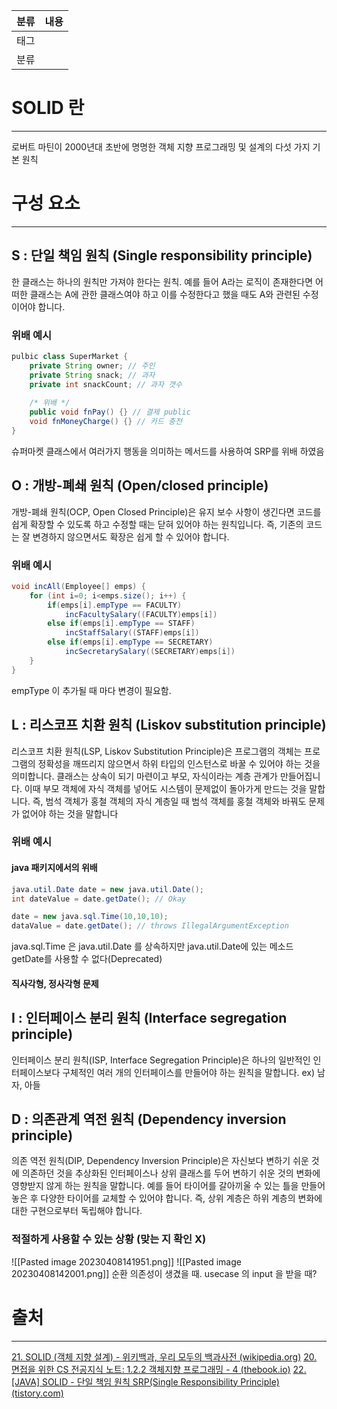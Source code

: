 |       분류       |       내용                                                                                                                                                                                                                                                                                                                                                                                                        |
|:---------------|:----------------------------------------------------------------------------------------------------------------------------------------------------------------------------------------------------------------------------------------------------------------------------------------------------------------------------------------------------------------------------------------------------------------|
|       태그       |     |
|       분류       |                                                                                                                                                                                                                                                                                                                                                                                                  |  

# SOLID 란
---
로버트 마틴이 2000년대 초반에 명명한 객체 지향 프로그래밍 및 설계의 다섯 가지 기본 원칙

# 구성 요소
---

## S : 단일 책임 원칙 (Single responsibility principle)

한 클래스는 하나의 원칙만 가져야 한다는 원칙. 예를 들어 A라는 로직이 존재한다면 어떠한 클래스는 A에 관한 클래스여야 하고 이를 수정한다고 했을 때도 A와 관련된 수정이어야 합니다.

### 위배 예시
```java
pulbic class SuperMarket { 
	private String owner; // 주인
	private String snack; // 과자
	private int snackCount; // 과자 갯수
	
	/* 위배 */ 
	public void fnPay() {} // 결제 public 
	void fnMoneyCharge() {} // 카드 충전
}
```
슈퍼마켓 클래스에서 여러가지 행동을 의미하는 메서드를 사용하여 SRP를 위배 하였음

## O : 개방-폐쇄 원칙 (Open/closed principle)

개방-폐쇄 원칙(OCP, Open Closed Principle)은 유지 보수 사항이 생긴다면 코드를 쉽게 확장할 수 있도록 하고 수정할 때는 닫혀 있어야 하는 원칙입니다. 즉, 기존의 코드는 잘 변경하지 않으면서도 확장은 쉽게 할 수 있어야 합니다.

### 위배 예시
```java
void incAll(Employee[] emps) {
    for (int i=0; i<emps.size(); i++) {
        if(emps[i].empType == FACULTY)
            incFacultySalary((FACULTY)emps[i])
        else if(emps[i].empType == STAFF)
            incStaffSalary((STAFF)emps[i])
        else if(emps[i].empType == SECRETARY)
            incSecretarySalary((SECRETARY)emps[i])
    }
}
```
empType 이 추가될 때 마다 변경이 필요함.

## L : 리스코프 치환 원칙 (Liskov substitution principle)

리스코프 치환 원칙(LSP, Liskov Substitution Principle)은 프로그램의 객체는 프로그램의 정확성을 깨뜨리지 않으면서 하위 타입의 인스턴스로 바꿀 수 있어야 하는 것을 의미합니다. 클래스는 상속이 되기 마련이고 부모, 자식이라는 계층 관계가 만들어집니다. 이때 부모 객체에 자식 객체를 넣어도 시스템이 문제없이 돌아가게 만드는 것을 말합니다. 즉, 범석 객체가 홍철 객체의 자식 계층일 때 범석 객체를 홍철 객체와 바꿔도 문제가 없어야 하는 것을 말합니다

### 위배 예시
#### java 패키지에서의 위배
```java
java.util.Date date = new java.util.Date();
int dateValue = date.getDate(); // Okay

date = new java.sql.Time(10,10,10);
dataValue = date.getDate(); // throws IllegalArgumentException
```
java.sql.Time 은 java.util.Date 를 상속하지만 java.util.Date에 있는 메소드 getDate를 사용할 수 없다(Deprecated)

#### 직사각형, 정사각형 문제


## I : 인터페이스 분리 원칙 (Interface segregation principle)

인터페이스 분리 원칙(ISP, Interface Segregation Principle)은 하나의 일반적인 인터페이스보다 구체적인 여러 개의 인터페이스를 만들어야 하는 원칙을 말합니다. ex) 남자, 아들

## D : 의존관계 역전 원칙 (Dependency inversion principle)

의존 역전 원칙(DIP, Dependency Inversion Principle)은 자신보다 변하기 쉬운 것에 의존하던 것을 추상화된 인터페이스나 상위 클래스를 두어 변하기 쉬운 것의 변화에 영향받지 않게 하는 원칙을 말합니다. 예를 들어 타이어를 갈아끼울 수 있는 틀을 만들어 놓은 후 다양한 타이어를 교체할 수 있어야 합니다. 즉, 상위 계층은 하위 계층의 변화에 대한 구현으로부터 독립해야 합니다.

### 적절하게 사용할 수 있는 상황 (맞는 지 확인 X)
![[Pasted image 20230408141951.png]]
![[Pasted image 20230408142001.png]]
순환 의존성이 생겼을 때.
usecase 의 input 을 받을 때?


# 출처
---
[21. SOLID (객체 지향 설계) - 위키백과, 우리 모두의 백과사전 (wikipedia.org)](https://ko.wikipedia.org/wiki/SOLID_(%EA%B0%9D%EC%B2%B4_%EC%A7%80%ED%96%A5_%EC%84%A4%EA%B3%84))
[20. 면접을 위한 CS 전공지식 노트: 1.2.2 객체지향 프로그래밍 - 4 (thebook.io)](https://thebook.io/080326/0050/)
[22. [JAVA] SOLID - 단일 책임 원칙 SRP(Single Responsibility Principle) (tistory.com)](https://jeongkyun-it.tistory.com/103)